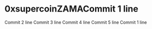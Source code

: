 # 0xsupercoinZAMACommit 1 line
Commit 2 line
Commit 3 line
Commit 4 line
Commit 5 line
Commit 1 line
